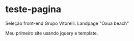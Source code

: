 # teste-pagina
 Seleção front-end Grupo Vitorelli.
 Landpage "Oxua beach"

Meu primeiro site usando jquery e template.

